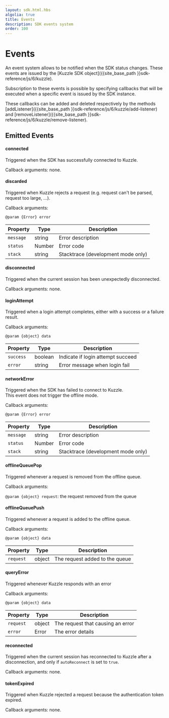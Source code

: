 ```yaml
---
layout: sdk.html.hbs
algolia: true
title: Events
description: SDK events system
order: 100
---
```


# Events

An event system allows to be notified when the SDK status changes. These events are issued by the [Kuzzle SDK object]({{site_base_path }}sdk-reference/js/6/kuzzle).

Subscription to these events is possible by specifying callbacks that will be executed when a specific event is issued by the SDK instance.  

These callbacks can be added and deleted respectively by the methods [addListener]({{site_base_path }}sdk-reference/js/6/kuzzle/add-listener) and [removeListener]({{site_base_path }}sdk-reference/js/6/kuzzle/remove-listener).


## Emitted Events

#### connected

Triggered when the SDK has successfully connected to Kuzzle.

Callback arguments: none.

#### discarded

Triggered when Kuzzle rejects a request (e.g. request can't be parsed, request too large, ...).

Callback arguments:

`@param {Error} error`

| Property   | Type    | Description       |
| ---------- | ------- | ----------------- |
| `message` | string | Error description |
| `status` | Number | Error code |
| `stack` | string | Stacktrace (development mode only) |

#### disconnected

Triggered when the current session has been unexpectedly disconnected.

Callback arguments: none.

#### loginAttempt

Triggered when a login attempt completes, either with a success or a failure result.

Callback arguments:

`@param {object} data`

| Property   | Type    | Description       |
| ---------- | ------- | ----------------- |
| `success` | boolean | Indicate if login attempt succeed |
| `error` | string | Error message when login fail |

#### networkError

Triggered when the SDK has failed to connect to Kuzzle.  
This event does not trigger the offline mode.  

Callback arguments:

`@param {Error} error`

| Property   | Type    | Description       |
| ---------- | ------- | ----------------- |
| `message` | string | Error description |
| `status` | Number | Error code |
| `stack` | string | Stacktrace (development mode only) |

#### offlineQueuePop

Triggered whenever a request is removed from the offline queue.

Callback arguments:

`@param {object} request`: the request removed from the queue


#### offlineQueuePush

Triggered whenever a request is added to the offline queue.

Callback arguments:

`@param {object} data`

| Property   | Type    | Description       |
| ---------- | ------- | ----------------- |
| `request` | object | The request added to the queue |    

#### queryError

Triggered whenever Kuzzle responds with an error

Callback arguments:

`@param {object} data`

| Property   | Type    | Description       |
| ---------- | ------- | ----------------- |
| `request` | object | The request that causing an error |    
| `error` | Error | The error details |    

#### reconnected

Triggered when the current session has reconnected to Kuzzle after a disconnection, and only if ``autoReconnect`` is set to ``true``.

Callback arguments: none.

#### tokenExpired

Triggered when Kuzzle rejected a request because the authentication token expired.

Callback arguments: none.
